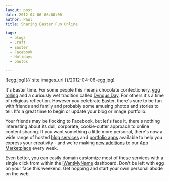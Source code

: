```yaml
---
layout: post
date: 2012-04-06 06:00:00
author: Paul
title: Sharing Easter Fun Online

tags:
  - blogs
  - Craft
  - Easter
  - Facebook
  - Holidays
  - photos

---
```


![egg.jpg]({{ site.images_url }}/2012-04-06-egg.jpg)

It's Easter time. For some people this means chocolate confectionery, [egg rolling](http://en.wikipedia.org/wiki/Easter_egg_roll) and a curiously wet tradition called [Dyngus Day](http://goodgrape.com/index.php/articles/comments/oh_dyngus_day_and_drinking_with_the_prez/). For others it's a time of religious reflection. However you celebrate Easter, there's sure to be fun with friends and family and probably some amusing photos and stories to tell. It's a great time to begin or update your blog or image portfolio.

Your friends may be flocking to Facebook, but let's face it, there's nothing interesting about its dull, corporate, cookie-cutter approach to online content sharing. If you want something a little more personal, there's now a wide range of hosted [blog services](https://iwantmyname.com/services/blog-hosting/) and [portfolio apps](https://iwantmyname.com/services/portfolio-hosting/) available to help you express your creativity - and we're making [new additions](https://iwantmyname.com/blog/2011/06/14-new-hosting-services-applications-for-your-domains.html) to our [App Marketplace](https://iwantmyname.com/services) every week.

Even better, you can easily domain customize most of these services with a single click from within the [iWantMyName](https://iwantmyname.com/) dashboard. Don't be left with egg on your face this weekend. Get hopping and start your own personal abode on the web.
